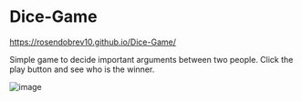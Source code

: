 # Dice-Game

https://rosendobrev10.github.io/Dice-Game/

Simple game to decide important arguments between two people. Click the play button and see who is the winner.

![image](https://user-images.githubusercontent.com/104829819/200286985-bc317780-a7cc-4457-8fff-cc9d408ce337.png)

